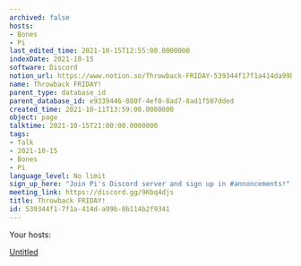```yaml
---
archived: false
hosts:
- Bones
- Pi
last_edited_time: 2021-10-15T12:55:00.0000000
indexDate: 2021-10-15
software: Discord
notion_url: https://www.notion.so/Throwback-FRIDAY-539344f17f1a414da99b8b114b2f9341
name: Throwback FRIDAY!
parent_type: database_id
parent_database_id: e9339446-880f-4ef0-8ad7-8ad1f507dded
created_time: 2021-10-11T13:59:00.0000000
object: page
talktime: 2021-10-15T21:00:00.0000000
tags:
- Talk
- 2021-10-15
- Bones
- Pi
language_level: No limit
sign_up_here: "Join Pi's Discord server and sign up in #annoncements!"
meeting_link: https://discord.gg/9Kbq4djs
title: Throwback FRIDAY!
id: 539344f1-7f1a-414d-a99b-8b114b2f9341
---
```




Your hosts:

[Untitled](https://www.notion.so/482e61b02b9c4456b2b4fe86bb7544c6)   





